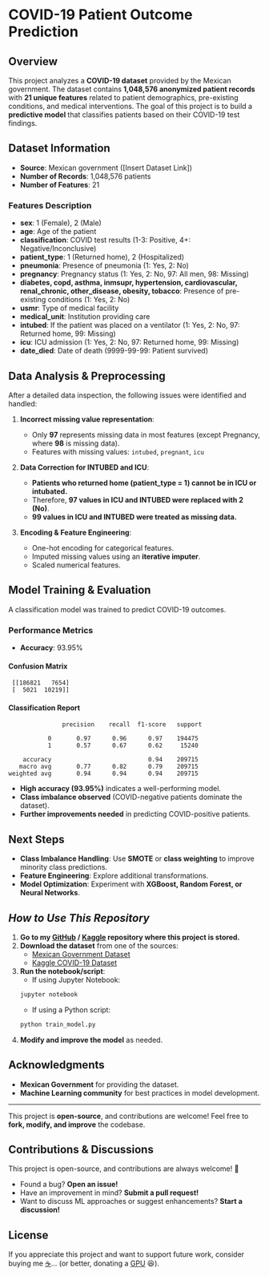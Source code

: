 # COVID-19 Patient Outcome Prediction

## Overview

This project analyzes a **COVID-19 dataset** provided by the Mexican government. The dataset contains **1,048,576 anonymized patient records** with **21 unique features** related to patient demographics, pre-existing conditions, and medical interventions. The goal of this project is to build a **predictive model** that classifies patients based on their COVID-19 test findings.

## Dataset Information

- **Source**: Mexican government ([Insert Dataset Link])
- **Number of Records**: 1,048,576 patients
- **Number of Features**: 21

### Features Description

- **sex**: 1 (Female), 2 (Male)
- **age**: Age of the patient
- **classification**: COVID test results (1-3: Positive, 4+: Negative/Inconclusive)
- **patient\_type**: 1 (Returned home), 2 (Hospitalized)
- **pneumonia**: Presence of pneumonia (1: Yes, 2: No)
- **pregnancy**: Pregnancy status (1: Yes, 2: No, 97: All men, 98: Missing)
- **diabetes, copd, asthma, inmsupr, hypertension, cardiovascular, renal\_chronic, other\_disease, obesity, tobacco**: Presence of pre-existing conditions (1: Yes, 2: No)
- **usmr**: Type of medical facility
- **medical\_unit**: Institution providing care
- **intubed**: If the patient was placed on a ventilator (1: Yes, 2: No, 97: Returned home, 99: Missing)
- **icu**: ICU admission (1: Yes, 2: No, 97: Returned home, 99: Missing)
- **date\_died**: Date of death (9999-99-99: Patient survived)

## Data Analysis & Preprocessing

After a detailed data inspection, the following issues were identified and handled:

1. **Incorrect missing value representation**:

   - Only **97** represents missing data in most features (except Pregnancy, where **98** is missing data).
   - Features with missing values: `intubed`, `pregnant`, `icu`

2. **Data Correction for INTUBED and ICU**:

   - **Patients who returned home (patient\_type = 1) cannot be in ICU or intubated.**
   - Therefore, **97 values in ICU and INTUBED were replaced with 2 (No)**.
   - **99 values in ICU and INTUBED were treated as missing data.**

3. **Encoding & Feature Engineering**:

   - One-hot encoding for categorical features.
   - Imputed missing values using an **iterative imputer**.
   - Scaled numerical features.

## Model Training & Evaluation

A classification model was trained to predict COVID-19 outcomes.

### Performance Metrics

- **Accuracy**: 93.95%

#### Confusion Matrix

```
 [[186821   7654]
 [  5021  10219]]
```

#### Classification Report

```
               precision    recall  f1-score   support

           0       0.97      0.96      0.97    194475
           1       0.57      0.67      0.62     15240

    accuracy                           0.94    209715
   macro avg       0.77      0.82      0.79    209715
weighted avg       0.94      0.94      0.94    209715
```

- **High accuracy (93.95%)** indicates a well-performing model.
- **Class imbalance observed** (COVID-negative patients dominate the dataset).
- **Further improvements needed** in predicting COVID-positive patients.

## Next Steps

- **Class Imbalance Handling**: Use **SMOTE** or **class weighting** to improve minority class predictions.
- **Feature Engineering**: Explore additional transformations.
- **Model Optimization**: Experiment with **XGBoost, Random Forest, or Neural Networks**.

## *How to Use This Repository*

1. **Go to my [GitHub](https://github.com/PrasadPandit-04/Data-Science) / [Kaggle]() repository where this project is stored.**
2. **Download the dataset** from one of the sources:
    - [Mexican Government Dataset](https://datos.gob.mx/busca/dataset/informacion-referente-a-casos-covid-19-en-mexico)
    - [Kaggle COVID-19 Dataset](https://www.kaggle.com/datasets/meirnizri/covid19-dataset)
3. **Run the notebook/script**:
    - If using Jupyter Notebook:
     ```bash
     jupyter notebook
     ```
    - If using a Python script:
     ```bash
     python train_model.py
     ```
4. **Modify and improve the model** as needed.

## Acknowledgments

- **Mexican Government** for providing the dataset.
- **Machine Learning community** for best practices in model development.

---

This project is **open-source**, and contributions are welcome! Feel free to **fork, modify, and improve** the codebase.

## Contributions & Discussions

This project is open-source, and contributions are always welcome! 🎉

- Found a bug? **Open an issue!**
- Have an improvement in mind? **Submit a pull request!**
- Want to discuss ML approaches or suggest enhancements? **Start a discussion!**

## License

If you appreciate this project and want to support future work, consider buying me [☕](https://buymeacoffee.com/prasadpandp)... (or better, donating a [GPU](https://www.amazon.in/gp/cart/view.html?ref_=nav_cart) 😆).


